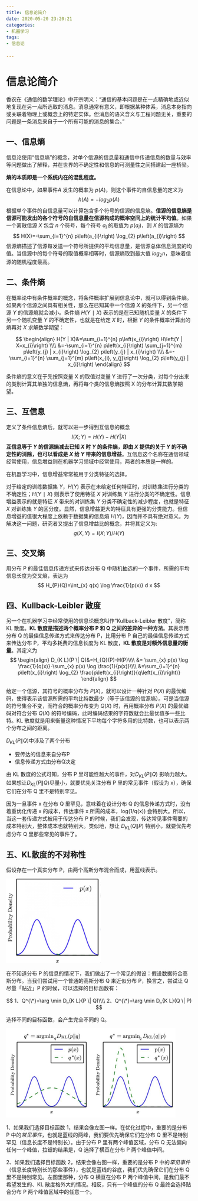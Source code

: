 ```yaml
---
title: 信息论简介
date: 2020-05-20 23:20:21
categories:
- 机器学习
tags:
- 信息论

---
```


# 信息论简介

香农在《通信的数学理论》中开宗明义：“通信的基本问题是在一点精确地或近似地复现在另一点所选取的消息。消息通常有意义，即根据某种体系，消息本身指向或关联着物理上或概念上的特定实体。但消息的语义含义与工程问题无关，重要的问题是一条消息来自于一个所有可能的消息的集合。”

<!-- more -->

## 一、信息熵

信息论使用“信息熵”的概念，对单个信源的信息量和通信中传递信息的数量与效率等问题做出了解释，并在世界的不确定性和信息的可测量性之间搭建起一座桥梁。

**熵的本质即是一个系统内在的混乱程度。**

在信息论中，如果事件$A$ 发生的概率为 $p(A)$，则这个事件的自信息量的定义为
$$
h(A)=-log_{2}p(A)
$$
根据单个事件的自信息量可以计算包含多个符号的信源的信息熵。**信源的信息熵是信源可能发出的各个符号的自信息量在信源构成的概率空间上的统计平均值**。如果一个离散信源 $X$ 包含 $n$ 个符号，每个符号 $a_i$ 的取值为 $p(a_i)$，则 $X$ 的信源熵为
$$
H(X)=-\sum_{i=1}^{n} p\left(a_{i}\right) \log_{2} p\left(a_{i}\right)
$$
信源熵描述了信源每发送一个符号所提供的平均信息量，是信源总体信息测度的均值。当信源中的每个符号的取值概率相等时，信源熵取到最大值 $log_{2}n$，意味着信源的随机程度最高。



## 二、条件熵

在概率论中有条件概率的概念，将条件概率扩展到信息论中，就可以得到条件熵。如果两个信源之间具有相关性，那么在已知其中一个信源 $X$ 的条件下，另一个信源 $Y$ 的信源熵就会减小。条件熵 $H(Y∣X)$ 表示的是在已知随机变量 $X$ 的条件下另一个随机变量 $Y$ 的不确定性，也就是在给定 $X$ 时，根据 $Y$ 的条件概率计算出的熵再对 $X$ 求解数学期望：

$$
\begin{align}
H(Y | X)&=\sum_{i=1}^{n} p\left(x_{i}\right) H\left(Y | X=x_{i}\right) \\\\
&=-\sum_{i=1}^{n} p\left(x_{i}\right) \sum_{j=1}^{m} p\left(y_{j} | x_{i}\right) \log_{2} p\left(y_{j} | x_{i}\right) \\\\
&=-\sum_{i=1}^{n} \sum_{j=1}^{m} p\left(x_{i}, y_{j}\right) \log_{2} p\left(y_{j} | x_{i}\right)
\end{align}
$$

条件熵的意义在于先按照变量 X 的取值对变量 Y 进行了一次分类，对每个分出来的类别计算其单独的信息熵，再将每个类的信息熵按照 X 的分布计算其数学期望。

## 三、互信息

定义了条件信息熵后，就可以进一步得到互信息的概念
$$
I(X ; Y)=H(Y)-H(Y | X)
$$
**互信息等于 $Y$ 的信源熵减去已知 $X$ 时 $Y$ 的条件熵，即由 $X$ 提供的关于 $Y$ 的不确定性的消除，也可以看成是 $X$ 给 $Y$ 带来的信息增益**。互信息这个名称在通信领域经常使用，信息增益则在机器学习领域中经常使用，两者的本质是一样的。

在机器学习中，信息增益常常被用于分类特征的选择。

对于给定的训练数据集 $Y$，$H(Y)$ 表示在未给定任何特征时，对训练集进行分类的不确定性；$H(Y∣X)$ 则表示了使用特征 $X$ 对训练集 $Y$ 进行分类的不确定性。信息增益表示的就是特征 $X$ 带来的对训练集 $Y$ 分类不确定性的减少程度，也就是特征 $X$ 对训练集 $Y$ 的区分度。显然，信息增益更大的特征具有更强的分类能力。但信息增益的值很大程度上依赖于数据集的信息熵 $H(Y)$，因而并不具有绝对意义。为解决这一问题，研究者又提出了信息增益比的概念，并将其定义为:
$$
g(X, Y)=I(X ; Y) / H(Y)
$$

## 三、交叉熵

用分布 P 的最佳信息传递方式来传达分布 Q 中随机抽选的一个事件，所需的平均信息长度为交叉熵，表达为
$$
H_{P}(Q)=\int_{x} q(x) \log \frac{1}{p(x)} d x
$$


## 四、Kullback-Leibler 散度

另一个在机器学习中经常使用的信息论概念叫作“Kullback-Leibler 散度”，简称 KL 散度。**KL 散度是描述两个概率分布 P 和 Q 之间的差异的一种方法**。其表示用分布 Q 的最佳信息传递方式来传达分布 P，比用分布 P 自己的最佳信息传递方式来传达分布 P，平均多耗费的信息长度为 KL 散度，**KL 散度是对额外信息量的衡量**。其定义为
$$
\begin{align}
D_{K L}(P \| Q)&=H_{Q}(P)-H(P)\\\\
&= \sum_{x} p(x) \log \frac{1}{q(x)}-\sum_{x} p(x) \log \frac{1}{p(x)}\\\\
&=\sum_{i=1}^{n} p\left(x_{i}\right) \log_{2} \frac{p\left(x_{i}\right)}{q\left(x_{i}\right)}
\end{align}
$$

给定一个信源，其符号的概率分布为 $P(X)$，就可以设计一种针对 $P(X)$ 的最优编码，使得表示该信源所需的平均比特数最少（等于该信源的信源熵）。可是当信源的符号集合不变，而符合的概率分布变为 $Q(X)$ 时，再用概率分布 $P(X)$ 的最优编码对符合分布 $Q(X)$ 的符号编码，此时编码结果的字符数就会比最优值多一些比特。KL 散度就是用来衡量这种情况下平均每个字符多用的比特数，也可以表示两个分布之间的距离。

$D_{K L}(P \| Q)$中涉及了两个分布

- 要传达的信息来自分布P
- 信息传递方式由分布Q决定

由 KL 散度的公式可知，分布 P 里可能性越大的事件，对$D_{K L}(P \| Q)$ 影响力越大。如果想让$D_{K L}(P \| Q)$尽量小，就要优先关注分布 P 里的常见事件（假设为 x），确保它们在分布 Q 里不是特别罕见。

因为一旦事件 x 在分布 Q 里罕见，意味着在设计分布 Q 的信息传递方式时，没有着重优化传递 x 的成本，传达事件 x 所需的成本，log(1/q(x)) 会特别大。所以，当这一套传递方式被用于传达分布 P 的时候，我们会发现，传达常见事件需要的成本特别大，整体成本也就特别大。类似地，想让 $D_{K L}(Q \| P)$ 特别小，就要优先考虑分布 Q 里那些常见的事件了。

## 五、KL散度的不对称性

假设存在一个真实分布 P，由两个高斯分布混合而成，用蓝线表示。

<img src="/信息论简介/KL散度1.jpeg" alt="KL散度1" style="zoom: 33%;" />

在不知道分布 P 的信息的情况下，我们做出了一个常见的假设：假设数据符合高斯分布。当我们尝试用一个普通的高斯分布 Q 来近似分布 P，换言之，尝试让 Q 尽量「贴近」P 的时候，可以选择的目标函数有：

$$
1、Q^{\*}=\arg \min D_{K L}(P \| Q)\\\\
2、Q^{\*}=\arg \min D_{K L}(Q \| P)
$$

选择不同的目标函数，会产生完全不同的 Q。

<img src="/信息论简介/KL散度2.jpeg" alt="KL散度2" style="zoom:50%;" />

1、如果我们选择目标函数 1，结果会像左图一样。在优化过程中，重要的是分布 P 中的*常见事件*，也就是蓝线的两峰，我们要优先确保它们在分布 Q 里不是特别罕见（信息长度不是特别长）。由于分布 P 里有两个峰值区域，分布 Q 无法偏向任何一个峰值，拉锯的结果是，Q 选择了横亘在分布 P 两个峰值中间。

2、如果我们选择目标函数 2，结果会像右图一样，重要的是分布 P 中的*罕见事件*（信息长度特别长的那些事件），也就是蓝线的谷底，我们优先确保它们在分布 Q 里不是特别常见。左图里那种，分布 Q 横亘在分布 P 两个峰值中间，是我们最不希望发生的、KL 散度格外大的情况。相反，只有一个峰值的分布 Q 最终会选择贴合分布 P 两个峰值区域中的任意一个。

[1]: https://www.jiqizhixin.com/articles/0224	"如何理解KL散度的不对称性"

